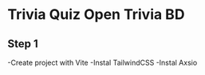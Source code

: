 # Trivia Quiz Open Trivia BD

## Step 1

-Create project with Vite
-Instal TailwindCSS
-Instal Axsio
